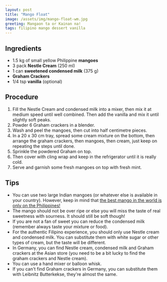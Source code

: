 ```yaml
---
layout: post
title: "Mango Float"
image: /assets/img/mango-float-wm.jpg
greeting: Mangaon ta or Kainan na!
tags: filipino mango dessert vanilla
---
```


## Ingredients

 - 1.5 kg of small yellow Philippine __mangoes__
 - 3 pack __Nestle Cream__ (250 ml)
 - 1 can __sweetened condensed milk__ (375 g)
 - __Graham Crackers__
 - 1/4 tsp __vanilla__ (optional)
 
## Procedure

 1. Fill the Nestle Cream and condensed milk into a mixer, then mix it at medium speed until well combined. Then add the vanilla and mix it until slightly soft peaks.
 1. Powder 6 Graham crackers in a blender.
 1. Wash and peel the mangoes, then cut into half centimetre pieces.
 1. In a 20 x 30 cm tray, spread some cream mixture on the bottom, then arrange the graham crackers, then mangoes, then cream, just keep on repeating the steps until done.
 1. Sprinkle the powdered Graham on top.
 1. Then cover with cling wrap and keep in the refrigerator until it is really cold.
 1. Serve and garnish some fresh mangoes on top with fresh mint.

## Tips

 - You can use two large Indian mangoes (or whatever else is available in your country). However, keep in mind that [the best mango in the world is only on the Philippines!](https://en.wikipedia.org/wiki/Carabao_(mango))
 - The mango should not be over ripe or else you will miss the taste of real sweetness with sourness. It should still be soft though!
 - If you are not a fan of sweet you can reduce the condensed milk (remember always taste your mixture or food).
 - For the authentic Filipino experience, you should only use Nestle cream and condensed milk. You can substitute them with white sugar or other types of cream, but the taste will be different.
 - In Germany, you can find Nestle cream, condensed milk and Graham crackers at the Asian store (you need to be a bit lucky to find the graham crackers and Nestle cream).
 - You can use a hand mixer or balloon whisk.
 - If you can't find Graham crackers in Germany, you can substitute them with Leibnitz Butterkekse, they're almost the same.
